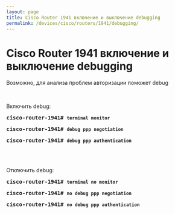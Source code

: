 ```yaml
---
layout: page
title: Cisco Router 1941 включение и выключение debugging
permalink: /devices/cisco/routers/1941/debugging/
---
```



# Cisco Router 1941 включение и выключение debugging

Возможно, для анализа проблем авторизации поможет debug

<br/>


Включить debug:

<pre>
<strong>cisco-router-1941# <code>terminal monitor </code></strong>
</pre>

<pre>
<strong>cisco-router-1941# <code>debug ppp negotiation</code></strong>
</pre>

<pre>
<strong>cisco-router-1941# <code>debug ppp authentication</code></strong>
</pre>


<br/><br/>


Отключить debug:

<pre>
<strong>cisco-router-1941# <code>terminal no monitor </code></strong>
</pre>

<pre>
<strong>cisco-router-1941# <code>no debug ppp negotiation</code></strong>
</pre>

<pre>
<strong>cisco-router-1941# <code>no debug ppp authentication</code></strong>
</pre>
